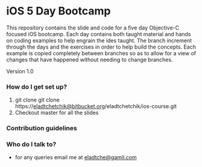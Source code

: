 iOS 5 Day Bootcamp
=====================

This repository contains the slide and code for a five day Objective-C focused iOS bootcamp. Each day contains both taught material and hands on coding examples to help engrain the ides taught. The branch increment through the days and the exercises in order to help build the concepts. Each example is copied completely between branches so as to allow for a view of changes that have happened without needing to change branches.

Version 1.0

### How do I get set up? ###

1) git clone git clone https://eladtchetchik@bitbucket.org/eladtchetchik/ios-course.git
2) Checkout master for all the slides

### Contribution guidelines ###



### Who do I talk to? ###

* for any queries email me at eladtche@gamil.com